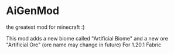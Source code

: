 # AiGenMod
the greatest mod for minecraft :)

This mod adds a new biome called "Artificial Biome" and a new ore "Artificial Ore" (ore name may change in future)
For 1.20.1 Fabric
